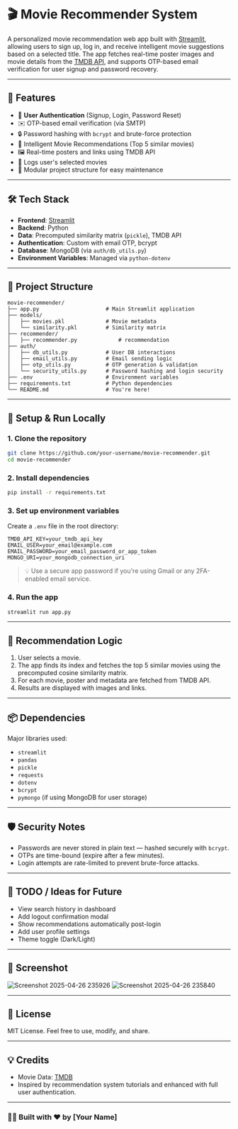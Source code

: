 
# 🎬 Movie Recommender System

A personalized movie recommendation web app built with [Streamlit](https://streamlit.io/), allowing users to sign up, log in, and receive intelligent movie suggestions based on a selected title. The app fetches real-time poster images and movie details from the [TMDB API](https://www.themoviedb.org/documentation/api), and supports OTP-based email verification for user signup and password recovery.

---

## 🚀 Features

- 🔐 **User Authentication** (Signup, Login, Password Reset)
- ✉️ OTP-based email verification (via SMTP)
- 🔒 Password hashing with `bcrypt` and brute-force protection
- 🎥 Intelligent Movie Recommendations (Top 5 similar movies)
- 🖼️ Real-time posters and links using TMDB API
- 📜 Logs user's selected movies
- 📂 Modular project structure for easy maintenance

---

## 🛠️ Tech Stack

- **Frontend**: [Streamlit](https://streamlit.io/)
- **Backend**: Python
- **Data**: Precomputed similarity matrix (`pickle`), TMDB API
- **Authentication**: Custom with email OTP, bcrypt
- **Database**: MongoDB (via `auth/db_utils.py`)
- **Environment Variables**: Managed via `python-dotenv`

---

## 📁 Project Structure

```
movie-recommender/
├── app.py                     # Main Streamlit application
├── models/
│   ├── movies.pkl             # Movie metadata
│   └── similarity.pkl         # Similarity matrix
├── recommender/
│   ├── recommender.py             # recommendation 
├── auth/
│   ├── db_utils.py            # User DB interactions
│   ├── email_utils.py         # Email sending logic
│   ├── otp_utils.py           # OTP generation & validation
│   └── security_utils.py      # Password hashing and login security
├── .env                       # Environment variables
├── requirements.txt           # Python dependencies
└── README.md                  # You're here!
```

---

## 🧪 Setup & Run Locally

### 1. Clone the repository

```bash
git clone https://github.com/your-username/movie-recommender.git
cd movie-recommender
```

### 2. Install dependencies

```bash
pip install -r requirements.txt
```

### 3. Set up environment variables

Create a `.env` file in the root directory:

```env
TMDB_API_KEY=your_tmdb_api_key
EMAIL_USER=your_email@example.com
EMAIL_PASSWORD=your_email_password_or_app_token
MONGO_URI=your_mongodb_connection_uri
```

> 💡 Use a secure app password if you're using Gmail or any 2FA-enabled email service.

### 4. Run the app

```bash
streamlit run app.py
```

---

## 🧠 Recommendation Logic

1. User selects a movie.
2. The app finds its index and fetches the top 5 similar movies using the precomputed cosine similarity matrix.
3. For each movie, poster and metadata are fetched from TMDB API.
4. Results are displayed with images and links.

---

## 📦 Dependencies

Major libraries used:

- `streamlit`
- `pandas`
- `pickle`
- `requests`
- `dotenv`
- `bcrypt`
- `pymongo` (if using MongoDB for user storage)

---

## 🛡️ Security Notes

- Passwords are never stored in plain text — hashed securely with `bcrypt`.
- OTPs are time-bound (expire after a few minutes).
- Login attempts are rate-limited to prevent brute-force attacks.

---

## 📌 TODO / Ideas for Future

- View search history in dashboard
- Add logout confirmation modal
- Show recommendations automatically post-login
- Add user profile settings
- Theme toggle (Dark/Light)

---

## 📸 Screenshot

![Screenshot 2025-04-26 235926](https://github.com/user-attachments/assets/7f8978fa-5bb4-4ab2-8c36-4f043afa8d46)
![Screenshot 2025-04-26 235840](https://github.com/user-attachments/assets/43f7b4b8-1203-4be1-8664-cab1b61a007a)



---

## 📄 License

MIT License. Feel free to use, modify, and share.

---

## 💡 Credits

- Movie Data: [TMDB](https://www.themoviedb.org/)
- Inspired by recommendation system tutorials and enhanced with full user authentication.

---

### 🧑‍💻 Built with ❤️ by [Your Name]

